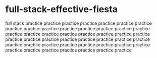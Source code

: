 # full-stack-effective-fiesta
full stack practice practice  practice  practice  practice  practice  practice  practice  practice  practice  practice  practice  practice  practice  practice  practice  practice  practice  practice  practice  practice  practice  practice  practice  practice  practice  practice  practice  practice  practice  practice  practice  practice  practice  practice  practice  practice  practice  practice  practice  practice  practice  practice  practice  practice  practice  
